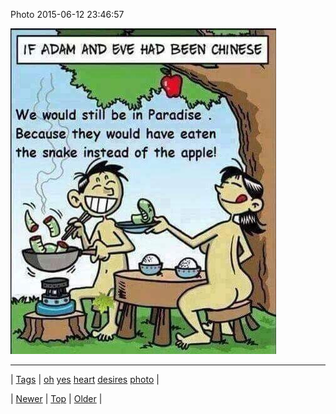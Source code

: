 <!--
title: Photo 2015-06-12 23
date: 2020-06-28T15:27:00.083Z
tags: oh, yes, heart, desires, photo
-->


Photo 2015-06-12 23:46:57

![](121385374079-0.jpg)

<!--BOTTOM-POST-NAVIGATION-->
---

| [Tags](tags.md) | [oh](tag-oh.md) [yes](tag-yes.md) [heart](tag-heart.md) [desires](tag-desires.md) [photo](tag-photo.md) |

| [Newer](121360873332.md) | [Top](index.md) | [Older](121453866679.md) |